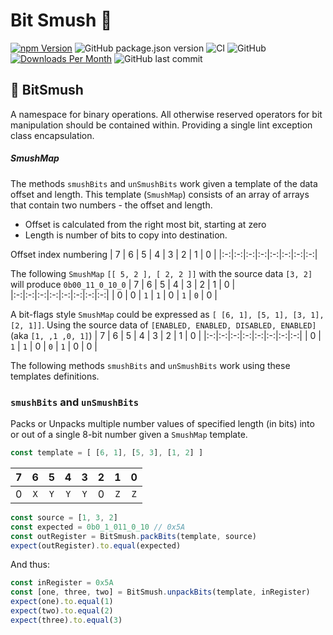 # Bit Smush 🤗

[![npm Version](https://img.shields.io/npm/v/@johntalton/bitsmush.svg)](https://www.npmjs.com/package/@johntalton/bitsmush)
![GitHub package.json version](https://img.shields.io/github/package-json/v/johntalton/bitsmush)
![CI](https://github.com/johntalton/bitsmush/workflows/CI/badge.svg)
![GitHub](https://img.shields.io/github/license/johntalton/bitsmush)
[![Downloads Per Month](https://img.shields.io/npm/dm/@johntalton/bitsmush.svg)](https://www.npmjs.com/package/@johntalton/bitsmush)
![GitHub last commit](https://img.shields.io/github/last-commit/johntalton/bitsmush)

## :book: BitSmush

A namespace for binary operations.  All otherwise reserved operators for bit manipulation should be contained within.  Providing a single lint exception class encapsulation.

##### SmushMap

The methods `smushBits` and `unSmushBits` work given a template of the data offset and length.
This template (`SmushMap`) consists of an array of arrays that contain two numbers - the offset and length.

- Offset is calculated from the right most bit, starting at zero
- Length is number of bits to copy into destination.

Offset index numbering
| 7 | 6 | 5 | 4 | 3 | 2 | 1 | 0 |
|:-:|:-:|:-:|:-:|:-:|:-:|:-:|:-:|

The following `SmushMap` `[[ 5, 2 ], [ 2, 2 ]]` with the source data `[3, 2]` will produce `0b00_11_0_10_0`
| 7 | 6 | 5 | 4 | 3 | 2 | 1 | 0 |
|:-:|:-:|:-:|:-:|:-:|:-:|:-:|:-:|
| 0  | 0  | `1` | `1` | 0 | `1` | `0` | 0  |

A bit-flags style `SmushMap` could be expressed as `[ [6, 1], [5, 1], [3, 1], [2, 1]]`.
Using the source data of `[ENABLED, ENABLED, DISABLED, ENABLED]` (aka `[1, ,1 ,0, 1]`)
| 7 | 6 | 5 | 4 | 3 | 2 | 1 | 0 |
|:-:|:-:|:-:|:-:|:-:|:-:|:-:|:-:|
| 0  | `1`  | `1` | 0 | `0` | `1` | 0 | 0 |

The following methods `smushBits` and `unSmushBits` work using these templates definitions.

### `smushBits` and `unSmushBits`

Packs or Unpacks multiple number values of specified length (in bits) into or out of a single 8-bit number given a `SmushMap` template.

```javascript
const template = [ [6, 1], [5, 3], [1, 2] ]
```

| 7 | 6 | 5 | 4 | 3 | 2 | 1 | 0 |
|:-:|:-:|:-:|:-:|:-:|:-:|:-:|:-:|
| 0  | `X`  | `Y` | `Y` | `Y` | 0 | `Z` | `Z` |

```javascript
const source = [1, 3, 2]
const expected = 0b0_1_011_0_10 // 0x5A
const outRegister = BitSmush.packBits(template, source)
expect(outRegister).to.equal(expected)
```

And thus:

```javascript
const inRegister = 0x5A
const [one, three, two] = BitSmush.unpackBits(template, inRegister)
expect(one).to.equal(1)
expect(two).to.equal(2)
expect(three).to.equal(3)
```
